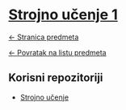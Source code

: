 # [Strojno učenje 1](https://www.github.com/studosi-fer/STRUCE1)

[<- Stranica predmeta](https://www.fer.unizg.hr/predmet/struce1)

[<- Povratak na listu predmeta](https://www.github.com/studosi/FER)

## Korisni repozitoriji

- [Strojno učenje](https://www.github.com/studosi-fer/STRUCE)
